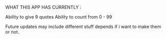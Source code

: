 WHAT THIS APP HAS CURRENTLY : 

Ability to give 9 quotes
Ability to count from 0 - 99

Future updates may include different stuff depends if i want to make them or not.
